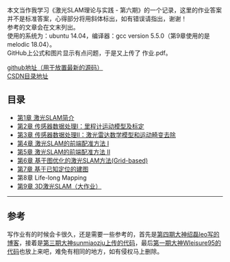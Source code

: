 本文当作我学习《激光SLAM理论与实践 - 第六期》的一个记录，这里的作业答案并不是标准答案，心得部分将用斜体标出，如有错误请指出，谢谢！  
参考的文章会在文末列出。  
使用的系统为：ubuntu 14.04，编译器：gcc version 5.5.0（第9章使用的是melodic 18.04）。  
GitHub上公式和图片显示有点问题，于是又上传了 作业.pdf。  
  
[github地址（用于放置最新的源码）](https://github.com/smzztx/shenlanxueyuan_laser_slam_2d)  
[CSDN目录地址](https://blog.csdn.net/shamozhizhoutx/article/details/120630588)  
  
## 目录
- [第1章 激光SLAM简介](第1章%20激光SLAM简介/作业.md)
- [第2章 传感器数据处理I：里程计运动模型及标定](第2章%20传感器数据处理I：里程计运动模型及标定/作业.md)
- [第3章 传感器数据处理II：激光雷达数学模型和运动畸变去除](第3章%20传感器数据处理II：激光雷达数学模型和运动畸变去除/作业.md)
- [第4章 激光SLAM的前端配准方法 Ⅰ](第4章%20激光SLAM的前端配准方法%20Ⅰ/作业.md)
- [第5章 激光SLAM的前端配准方法 Ⅱ](第5章%20激光SLAM的前端配准方法%20Ⅱ/作业.md)
- [第6章 基于图优化的激光SLAM方法(Grid-based)](第6章%20基于图优化的激光SLAM方法(Grid-based)/作业.md)
- [第7章 基于已知定位的建图](第7章%20基于已知定位的建图/作业.md)
- 第8章 Life-long Mapping
- [第9章 3D激光SLAM（大作业）](第9章%203D激光SLAM（大作业）/作业.md)
  
---
## 参考
写作业有的时候会卡很久，还是需要一些参考的，首先是[第四期大神绍磊leo写的博客](https://blog.csdn.net/m0_37340621/article/details/104106570)，接着是[第三期大神sunmiaozju上传的代码](https://github.com/sunmiaozju/shenlan-laser-slam-2d)，最后[第一期大神Wleisure95的代码](https://github.com/Wleisure95/laser_slam)也放上来吧，难免有相同的地方，如有侵权马上删除。
